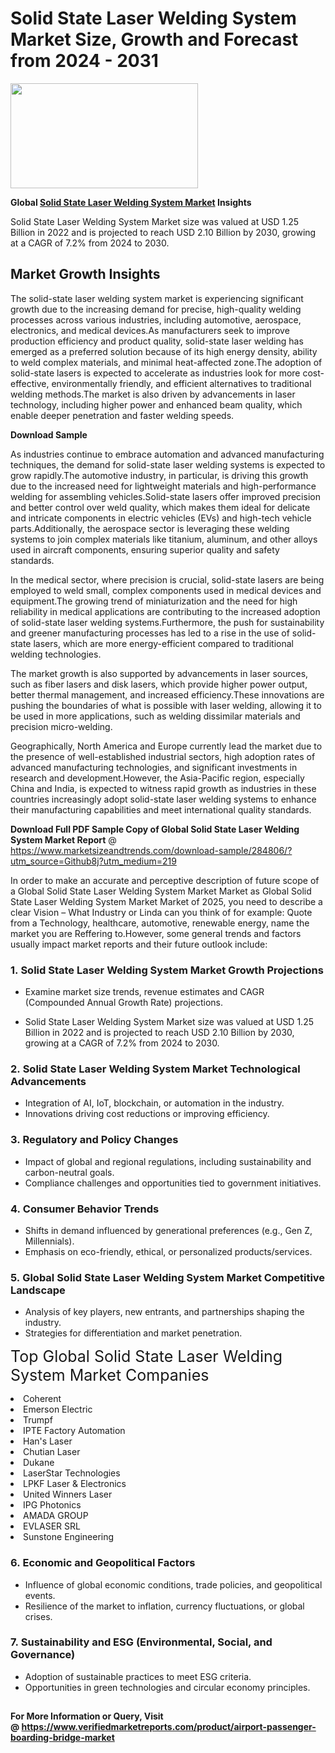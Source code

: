 <H1>Solid State Laser Welding System Market Size, Growth and Forecast from 2024 - 2031</H1><img class="aligncenter size-medium wp-image-584254" src="https://thirdeyenews.in/wp-content/uploads/2024/09/Global-Market-Research-300x168.jpeg" alt="" width="300" height="168" /><p><strong>Global&nbsp;<a href="https://www.marketsizeandtrends.com/download-sample/284806/?utm_source=Github8j?utm_medium=219">Solid State Laser Welding System Market</a> Insights</strong></p><p>Solid State Laser Welding System Market size was valued at USD 1.25 Billion in 2022 and is projected to reach USD 2.10 Billion by 2030, growing at a CAGR of 7.2% from 2024 to 2030.</p><p><h2>Market Growth Insights</h2> <p>The solid-state laser welding system market is experiencing significant growth due to the increasing demand for precise, high-quality welding processes across various industries, including automotive, aerospace, electronics, and medical devices.As manufacturers seek to improve production efficiency and product quality, solid-state laser welding has emerged as a preferred solution because of its high energy density, ability to weld complex materials, and minimal heat-affected zone.The adoption of solid-state lasers is expected to accelerate as industries look for more cost-effective, environmentally friendly, and efficient alternatives to traditional welding methods.The market is also driven by advancements in laser technology, including higher power and enhanced beam quality, which enable deeper penetration and faster welding speeds.</p> <p><strong>Download Sample</strong></p> <p>As industries continue to embrace automation and advanced manufacturing techniques, the demand for solid-state laser welding systems is expected to grow rapidly.The automotive industry, in particular, is driving this growth due to the increased need for lightweight materials and high-performance welding for assembling vehicles.Solid-state lasers offer improved precision and better control over weld quality, which makes them ideal for delicate and intricate components in electric vehicles (EVs) and high-tech vehicle parts.Additionally, the aerospace sector is leveraging these welding systems to join complex materials like titanium, aluminum, and other alloys used in aircraft components, ensuring superior quality and safety standards.</p> <p>In the medical sector, where precision is crucial, solid-state lasers are being employed to weld small, complex components used in medical devices and equipment.The growing trend of miniaturization and the need for high reliability in medical applications are contributing to the increased adoption of solid-state laser welding systems.Furthermore, the push for sustainability and greener manufacturing processes has led to a rise in the use of solid-state lasers, which are more energy-efficient compared to traditional welding technologies.</p> <p>The market growth is also supported by advancements in laser sources, such as fiber lasers and disk lasers, which provide higher power output, better thermal management, and increased efficiency.These innovations are pushing the boundaries of what is possible with laser welding, allowing it to be used in more applications, such as welding dissimilar materials and precision micro-welding.</p> <p>Geographically, North America and Europe currently lead the market due to the presence of well-established industrial sectors, high adoption rates of advanced manufacturing technologies, and significant investments in research and development.However, the Asia-Pacific region, especially China and India, is expected to witness rapid growth as industries in these countries increasingly adopt solid-state laser welding systems to enhance their manufacturing capabilities and meet international quality standards.</p> <p><span class=""><strong>Download Full PDF Sample Copy of Global Solid State Laser Welding System Market Report</strong> @ <a href="https://www.marketsizeandtrends.com/download-sample/284806/?utm_source=Github8j?utm_medium=219" target="_blank">https://www.marketsizeandtrends.com/download-sample/284806/?utm_source=Github8j?utm_medium=219</a></span></p><p>In order to make an accurate and perceptive description of future scope of a Global&nbsp;Solid State Laser Welding System Market Market as Global&nbsp;Solid State Laser Welding System Market Market of 2025, you need to describe a clear Vision &ndash; What Industry or Linda can you think of for example: Quote from a Technology, healthcare, automotive, renewable energy, name the market you are Reffering to.However, some general trends and factors usually impact market reports and their future outlook include:</p><h3>1.&nbsp;<strong>Solid State Laser Welding System Market Growth Projections</strong></h3><ul><li>Examine market size trends, revenue estimates and CAGR (Compounded Annual Growth Rate) projections.</li><li><p>Solid State Laser Welding System Market size was valued at USD 1.25 Billion in 2022 and is projected to reach USD 2.10 Billion by 2030, growing at a CAGR of 7.2% from 2024 to 2030.</p></li></ul><h3>2.&nbsp;<strong>Solid State Laser Welding System Market Technological Advancements</strong></h3><ul><li>Integration of AI, IoT, blockchain, or automation in the industry.</li><li>Innovations driving cost reductions or improving efficiency.</li></ul><h3>3.&nbsp;<strong>Regulatory and Policy Changes</strong></h3><ul><li>Impact of global and regional regulations, including sustainability and carbon-neutral goals.</li><li>Compliance challenges and opportunities tied to government initiatives.</li></ul><h3>4.&nbsp;<strong>Consumer Behavior Trends</strong></h3><ul><li>Shifts in demand influenced by generational preferences (e.g., Gen Z, Millennials).</li><li>Emphasis on eco-friendly, ethical, or personalized products/services.</li></ul><h3>5.&nbsp;<strong>Global Solid State Laser Welding System Market Competitive Landscape</strong></h3><ul><li>Analysis of key players, new entrants, and partnerships shaping the industry.</li><li>Strategies for differentiation and market penetration.</li></ul><p data-pm-slice="1 1 []"><span style="color: inherit; font-family: inherit; font-size: 25px;">Top Global Solid State Laser Welding System Market Companies</span></p><div class="" data-test-id=""><p><li>Coherent</li><li> Emerson Electric</li><li> Trumpf</li><li> IPTE Factory Automation</li><li> Han's Laser</li><li> Chutian Laser</li><li> Dukane</li><li> LaserStar Technologies</li><li> LPKF Laser & Electronics</li><li> United Winners Laser</li><li> IPG Photonics</li><li> AMADA GROUP</li><li> EVLASER SRL</li><li> Sunstone Engineering</li></p></div><h3>6.&nbsp;<strong>Economic and Geopolitical Factors</strong></h3><ul><li>Influence of global economic conditions, trade policies, and geopolitical events.</li><li>Resilience of the market to inflation, currency fluctuations, or global crises.</li></ul><h3>7.&nbsp;<strong>Sustainability and ESG (Environmental, Social, and Governance)</strong></h3><ul><li>Adoption of sustainable practices to meet ESG criteria.</li><li>Opportunities in green technologies and circular economy principles.</li></ul><h2><strong style="font-size: 14px;">For More Information or Query, Visit @&nbsp;</strong><a style="background-color: #ffffff; font-size: 14px;" href="https://www.marketsizeandtrends.com/report/solid-state-laser-welding-system-market/" target="_blank">https://www.verifiedmarketreports.com/product/airport-passenger-boarding-bridge-market</a></h2>